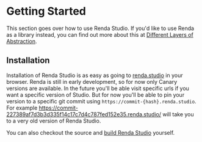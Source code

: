 # Getting Started

This section goes over how to use Renda Studio. If you'd like to use Renda as a library instead, you can find out more
about this at [Different Layers of Abstraction](../different-layers-of-abstraction.md).

## Installation

Installation of Renda Studio is as easy as going to [renda.studio](https://renda.studio/) in your browser. Renda is
still in early development, so for now only Canary versions are available. In the future you'll be able visit specific
urls if you want a specific version of Studio. But for now you'll be able to pin your version to a specific git commit
using `https://commit-{hash}.renda.studio`. For example
https://commit-227389af7d3b3d335f14c17c7d4c787fed152e35.renda.studio/ will take you to a very old version of Renda
Studio.

You can also checkout the source and [build Renda Studio](../contributing/building-from-source.md) yourself.

